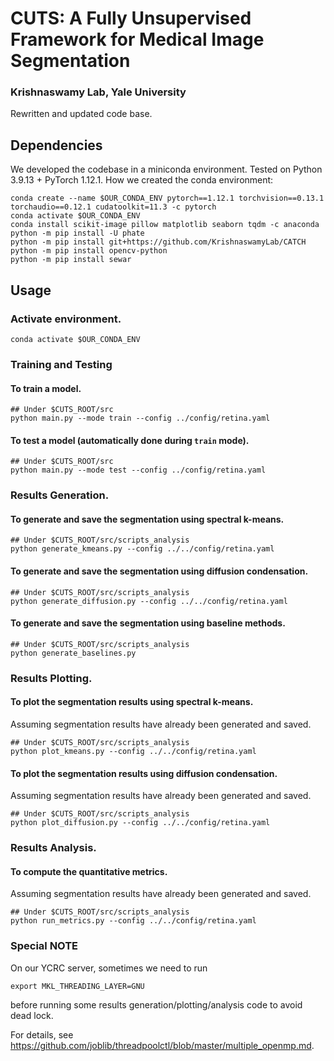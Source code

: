 # CUTS: A Fully Unsupervised Framework for Medical Image Segmentation
### Krishnaswamy Lab, Yale University

Rewritten and updated code base.

## Dependencies
We developed the codebase in a miniconda environment.
Tested on Python 3.9.13 + PyTorch 1.12.1.
How we created the conda environment:
```
conda create --name $OUR_CONDA_ENV pytorch==1.12.1 torchvision==0.13.1 torchaudio==0.12.1 cudatoolkit=11.3 -c pytorch
conda activate $OUR_CONDA_ENV
conda install scikit-image pillow matplotlib seaborn tqdm -c anaconda
python -m pip install -U phate
python -m pip install git+https://github.com/KrishnaswamyLab/CATCH
python -m pip install opencv-python
python -m pip install sewar
```

## Usage
### Activate environment.
```
conda activate $OUR_CONDA_ENV
```
### Training and Testing
#### To train a model.
```
## Under $CUTS_ROOT/src
python main.py --mode train --config ../config/retina.yaml
```
#### To test a model (automatically done during `train` mode).
```
## Under $CUTS_ROOT/src
python main.py --mode test --config ../config/retina.yaml
```

### Results Generation.
#### To generate and save the segmentation using spectral k-means.
```
## Under $CUTS_ROOT/src/scripts_analysis
python generate_kmeans.py --config ../../config/retina.yaml
```
#### To generate and save the segmentation using diffusion condensation.
```
## Under $CUTS_ROOT/src/scripts_analysis
python generate_diffusion.py --config ../../config/retina.yaml
```
#### To generate and save the segmentation using baseline methods.
```
## Under $CUTS_ROOT/src/scripts_analysis
python generate_baselines.py
```

### Results Plotting.
#### To plot the segmentation results using spectral k-means.
Assuming segmentation results have already been generated and saved.
```
## Under $CUTS_ROOT/src/scripts_analysis
python plot_kmeans.py --config ../../config/retina.yaml
```
#### To plot the segmentation results using diffusion condensation.
Assuming segmentation results have already been generated and saved.
```
## Under $CUTS_ROOT/src/scripts_analysis
python plot_diffusion.py --config ../../config/retina.yaml
```

### Results Analysis.
#### To compute the quantitative metrics.
Assuming segmentation results have already been generated and saved.
```
## Under $CUTS_ROOT/src/scripts_analysis
python run_metrics.py --config ../../config/retina.yaml
```

### Special NOTE
On our YCRC server, sometimes we need to run
```
export MKL_THREADING_LAYER=GNU
```
before running some results generation/plotting/analysis code to avoid dead lock.

For details, see https://github.com/joblib/threadpoolctl/blob/master/multiple_openmp.md.